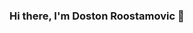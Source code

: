 ### Hi there, I'm Doston Roostamovic 👋

<!--
**roostamovic/roostamovic** is a ✨ _special_ ✨ repository because its `README.md` (this file) appears on your GitHub profile.

Here are some ideas to get you started:

- 🌱 I’m currently learning Deep Learning and OpenCV
- 💬 Ask me about Machine Learning, Deep Learning and Data Science
- 📫 How to reach me: https://www.linkedin.com/in/roostamovic/
- ⚡ Fun fact: I can't stand without learning a news in math

 ### Glad to see you here ! ![visitors](https://visitor-badge.glitch.me/badge?page_id=page.id)

<img height="180em" src="https://github-readme-stats.vercel.app/api?username=roostamovic&show_icons=true&hide_border=true&&count_private=true&include_all_commits=true" />
